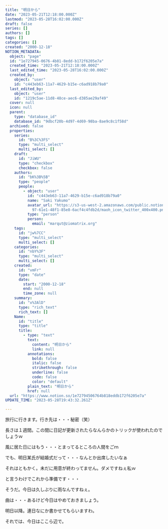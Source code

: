 ```yaml
---
title: "明日から"
date: "2023-05-21T12:18:00.000Z"
lastmod: "2023-05-28T16:02:00.000Z"
draft: false
series: []
authors: []
tags: []
categories: []
created: "2000-12-18"
NOTION_METADATA:
  object: "page"
  id: "1e727945-0676-4b81-8edd-b172f6205e7a"
  created_time: "2023-05-21T12:18:00.000Z"
  last_edited_time: "2023-05-28T16:02:00.000Z"
  created_by:
    object: "user"
    id: "c443eb63-11a7-4629-b15e-c6ad918b79a0"
  last_edited_by:
    object: "user"
    id: "1219c5ae-11d8-48ce-aec6-d385ae29af49"
  cover: null
  icon: null
  parent:
    type: "database_id"
    database_id: "9dbcf20b-4d97-4d69-98ba-8ae9c8c1f58d"
  archived: false
  properties:
    series:
      id: "B%3C%3FS"
      type: "multi_select"
      multi_select: []
    draft:
      id: "JiWU"
      type: "checkbox"
      checkbox: false
    authors:
      id: "bK%3B%5B"
      type: "people"
      people:
        - object: "user"
          id: "c443eb63-11a7-4629-b15e-c6ad918b79a0"
          name: "Saki Yakumo"
          avatar_url: "https://s3-us-west-2.amazonaws.com/public.notion-static.com/3ad1c4\
            97-61e1-48f1-85e8-6acf4c4fdb2d/maoh_icon_twitter_400x400.png"
          type: "person"
          person:
            email: "marqut@ziomatrix.org"
    tags:
      id: "jw%7CC"
      type: "multi_select"
      multi_select: []
    categories:
      id: "nbY%3F"
      type: "multi_select"
      multi_select: []
    created:
      id: "vmFr"
      type: "date"
      date:
        start: "2000-12-18"
        end: null
        time_zone: null
    summary:
      id: "x%3AlD"
      type: "rich_text"
      rich_text: []
    Name:
      id: "title"
      type: "title"
      title:
        - type: "text"
          text:
            content: "明日から"
            link: null
          annotations:
            bold: false
            italic: false
            strikethrough: false
            underline: false
            code: false
            color: "default"
          plain_text: "明日から"
          href: null
  url: "https://www.notion.so/1e72794506764b818eddb172f6205e7a"
UPDATE_TIME: "2023-05-28T19:43:32.261Z"

---
```

<link rel="stylesheet" href="https://cdn.jsdelivr.net/npm/katex@0.16.2/dist/katex.min.css" integrity="sha384-bYdxxUwYipFNohQlHt0bjN/LCpueqWz13HufFEV1SUatKs1cm4L6fFgCi1jT643X" crossorigin="anonymous">


旅行に行きます。行き先は・・・秘密（笑）


長さは１週間。この間に日記が更新されたらなんらかのトリックが使われたのでしょうｗ


風に居た日にはもう・・・とまってるところの人間をごｍ


でも、明日某氏が結婚式だって・・・なんとか出席したいなぁ


それはともかく。未だに用意が終わってません。ダメですねぇ私ｗ


と言うわけでこれから準備です・・・


そうだ。今日は久しぶりに雨なんですねぇ。


曲は・・・あるけど今日はやめておきましょう。


明日以降。連日なにか書かせてもらいますわ。


それでは、今日はここら辺で。

